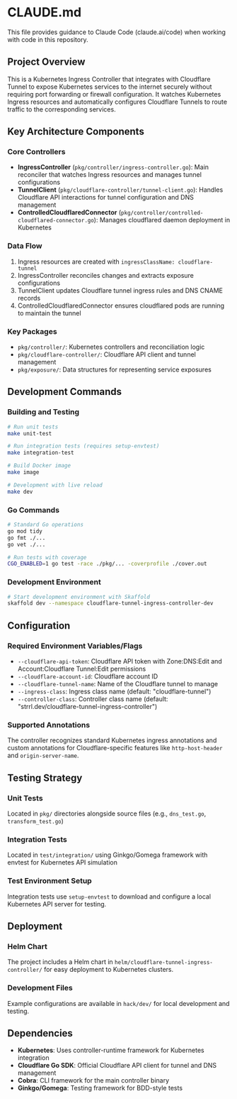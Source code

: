 # CLAUDE.md

This file provides guidance to Claude Code (claude.ai/code) when working with code in this repository.

## Project Overview

This is a Kubernetes Ingress Controller that integrates with Cloudflare Tunnel to expose Kubernetes services to the internet securely without requiring port forwarding or firewall configuration. It watches Kubernetes Ingress resources and automatically configures Cloudflare Tunnels to route traffic to the corresponding services.

## Key Architecture Components

### Core Controllers
- **IngressController** (`pkg/controller/ingress-controller.go`): Main reconciler that watches Ingress resources and manages tunnel configurations
- **TunnelClient** (`pkg/cloudflare-controller/tunnel-client.go`): Handles Cloudflare API interactions for tunnel configuration and DNS management
- **ControlledCloudflaredConnector** (`pkg/controller/controlled-cloudflared-connector.go`): Manages cloudflared daemon deployment in Kubernetes

### Data Flow
1. Ingress resources are created with `ingressClassName: cloudflare-tunnel`
2. IngressController reconciles changes and extracts exposure configurations
3. TunnelClient updates Cloudflare tunnel ingress rules and DNS CNAME records
4. ControlledCloudflaredConnector ensures cloudflared pods are running to maintain the tunnel

### Key Packages
- `pkg/controller/`: Kubernetes controllers and reconciliation logic
- `pkg/cloudflare-controller/`: Cloudflare API client and tunnel management
- `pkg/exposure/`: Data structures for representing service exposures

## Development Commands

### Building and Testing
```bash
# Run unit tests
make unit-test

# Run integration tests (requires setup-envtest)
make integration-test

# Build Docker image
make image

# Development with live reload
make dev
```

### Go Commands
```bash
# Standard Go operations
go mod tidy
go fmt ./...
go vet ./...

# Run tests with coverage
CGO_ENABLED=1 go test -race ./pkg/... -coverprofile ./cover.out
```

### Development Environment
```bash
# Start development environment with Skaffold
skaffold dev --namespace cloudflare-tunnel-ingress-controller-dev
```

## Configuration

### Required Environment Variables/Flags
- `--cloudflare-api-token`: Cloudflare API token with Zone:DNS:Edit and Account:Cloudflare Tunnel:Edit permissions
- `--cloudflare-account-id`: Cloudflare account ID
- `--cloudflare-tunnel-name`: Name of the Cloudflare tunnel to manage
- `--ingress-class`: Ingress class name (default: "cloudflare-tunnel")
- `--controller-class`: Controller class name (default: "strrl.dev/cloudflare-tunnel-ingress-controller")

### Supported Annotations
The controller recognizes standard Kubernetes ingress annotations and custom annotations for Cloudflare-specific features like `http-host-header` and `origin-server-name`.

## Testing Strategy

### Unit Tests
Located in `pkg/` directories alongside source files (e.g., `dns_test.go`, `transform_test.go`)

### Integration Tests
Located in `test/integration/` using Ginkgo/Gomega framework with envtest for Kubernetes API simulation

### Test Environment Setup
Integration tests use `setup-envtest` to download and configure a local Kubernetes API server for testing.

## Deployment

### Helm Chart
The project includes a Helm chart in `helm/cloudflare-tunnel-ingress-controller/` for easy deployment to Kubernetes clusters.

### Development Files
Example configurations are available in `hack/dev/` for local development and testing.

## Dependencies

- **Kubernetes**: Uses controller-runtime framework for Kubernetes integration
- **Cloudflare Go SDK**: Official Cloudflare API client for tunnel and DNS management
- **Cobra**: CLI framework for the main controller binary
- **Ginkgo/Gomega**: Testing framework for BDD-style tests